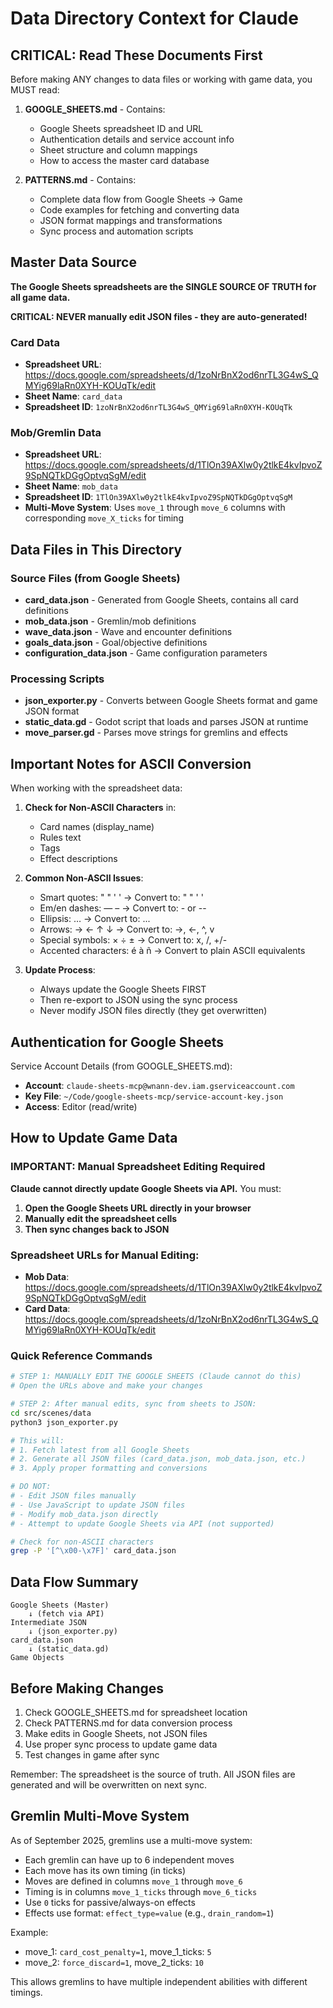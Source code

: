# Data Directory Context for Claude

## CRITICAL: Read These Documents First

Before making ANY changes to data files or working with game data, you MUST read:

1. **GOOGLE_SHEETS.md** - Contains:
   - Google Sheets spreadsheet ID and URL
   - Authentication details and service account info  
   - Sheet structure and column mappings
   - How to access the master card database

2. **PATTERNS.md** - Contains:
   - Complete data flow from Google Sheets → Game
   - Code examples for fetching and converting data
   - JSON format mappings and transformations
   - Sync process and automation scripts

## Master Data Source

**The Google Sheets spreadsheets are the SINGLE SOURCE OF TRUTH for all game data.**

**CRITICAL: NEVER manually edit JSON files - they are auto-generated!**

### Card Data
- **Spreadsheet URL**: https://docs.google.com/spreadsheets/d/1zoNrBnX2od6nrTL3G4wS_QMYig69laRn0XYH-KOUqTk/edit
- **Sheet Name**: `card_data`
- **Spreadsheet ID**: `1zoNrBnX2od6nrTL3G4wS_QMYig69laRn0XYH-KOUqTk`

### Mob/Gremlin Data
- **Spreadsheet URL**: https://docs.google.com/spreadsheets/d/1TlOn39AXlw0y2tlkE4kvIpvoZ9SpNQTkDGgOptvqSgM/edit
- **Sheet Name**: `mob_data`
- **Spreadsheet ID**: `1TlOn39AXlw0y2tlkE4kvIpvoZ9SpNQTkDGgOptvqSgM`
- **Multi-Move System**: Uses `move_1` through `move_6` columns with corresponding `move_X_ticks` for timing

## Data Files in This Directory

### Source Files (from Google Sheets)
- **card_data.json** - Generated from Google Sheets, contains all card definitions
- **mob_data.json** - Gremlin/mob definitions  
- **wave_data.json** - Wave and encounter definitions
- **goals_data.json** - Goal/objective definitions
- **configuration_data.json** - Game configuration parameters

### Processing Scripts
- **json_exporter.py** - Converts between Google Sheets format and game JSON format
- **static_data.gd** - Godot script that loads and parses JSON at runtime
- **move_parser.gd** - Parses move strings for gremlins and effects

## Important Notes for ASCII Conversion

When working with the spreadsheet data:

1. **Check for Non-ASCII Characters** in:
   - Card names (display_name)
   - Rules text
   - Tags
   - Effect descriptions

2. **Common Non-ASCII Issues**:
   - Smart quotes: " " ' ' → Convert to: " " ' '
   - Em/en dashes: — – → Convert to: - or --
   - Ellipsis: … → Convert to: ...
   - Arrows: → ← ↑ ↓ → Convert to: ->, <-, ^, v
   - Special symbols: × ÷ ± → Convert to: x, /, +/-
   - Accented characters: é à ñ → Convert to plain ASCII equivalents

3. **Update Process**:
   - Always update the Google Sheets FIRST
   - Then re-export to JSON using the sync process
   - Never modify JSON files directly (they get overwritten)

## Authentication for Google Sheets

Service Account Details (from GOOGLE_SHEETS.md):
- **Account**: `claude-sheets-mcp@wnann-dev.iam.gserviceaccount.com`
- **Key File**: `~/Code/google-sheets-mcp/service-account-key.json`
- **Access**: Editor (read/write)

## How to Update Game Data

### IMPORTANT: Manual Spreadsheet Editing Required

**Claude cannot directly update Google Sheets via API.** You must:

1. **Open the Google Sheets URL directly in your browser**
2. **Manually edit the spreadsheet cells**
3. **Then sync changes back to JSON**

### Spreadsheet URLs for Manual Editing:
- **Mob Data**: https://docs.google.com/spreadsheets/d/1TlOn39AXlw0y2tlkE4kvIpvoZ9SpNQTkDGgOptvqSgM/edit
- **Card Data**: https://docs.google.com/spreadsheets/d/1zoNrBnX2od6nrTL3G4wS_QMYig69laRn0XYH-KOUqTk/edit

### Quick Reference Commands

```bash
# STEP 1: MANUALLY EDIT THE GOOGLE SHEETS (Claude cannot do this)
# Open the URLs above and make your changes

# STEP 2: After manual edits, sync from sheets to JSON:
cd src/scenes/data
python3 json_exporter.py

# This will:
# 1. Fetch latest from all Google Sheets
# 2. Generate all JSON files (card_data.json, mob_data.json, etc.)
# 3. Apply proper formatting and conversions

# DO NOT:
# - Edit JSON files manually
# - Use JavaScript to update JSON files
# - Modify mob_data.json directly
# - Attempt to update Google Sheets via API (not supported)

# Check for non-ASCII characters
grep -P '[^\x00-\x7F]' card_data.json
```

## Data Flow Summary

```
Google Sheets (Master) 
    ↓ (fetch via API)
Intermediate JSON
    ↓ (json_exporter.py)
card_data.json
    ↓ (static_data.gd)
Game Objects
```

## Before Making Changes

1. Check GOOGLE_SHEETS.md for spreadsheet location
2. Check PATTERNS.md for data conversion process
3. Make edits in Google Sheets, not JSON files
4. Use proper sync process to update game data
5. Test changes in game after sync

Remember: The spreadsheet is the source of truth. All JSON files are generated and will be overwritten on next sync.

## Gremlin Multi-Move System

As of September 2025, gremlins use a multi-move system:
- Each gremlin can have up to 6 independent moves
- Each move has its own timing (in ticks)
- Moves are defined in columns `move_1` through `move_6`
- Timing is in columns `move_1_ticks` through `move_6_ticks`
- Use `0` ticks for passive/always-on effects
- Effects use format: `effect_type=value` (e.g., `drain_random=1`)

Example:
- move_1: `card_cost_penalty=1`, move_1_ticks: `5`
- move_2: `force_discard=1`, move_2_ticks: `10`

This allows gremlins to have multiple independent abilities with different timings.